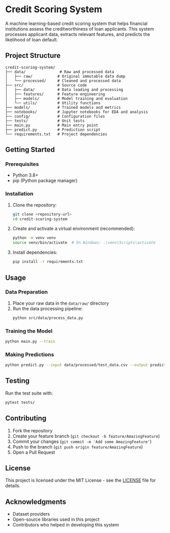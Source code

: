 # Credit Scoring System

A machine learning-based credit scoring system that helps financial institutions assess the creditworthiness of loan applicants. This system processes applicant data, extracts relevant features, and predicts the likelihood of loan default.

## Project Structure

```
credit-scoring-system/
├── data/               # Raw and processed data
│   ├── raw/           # Original immutable data dump
│   └── processed/     # Cleaned and processed data
├── src/               # Source code
│   ├── data/          # Data loading and processing
│   ├── features/      # Feature engineering
│   ├── models/        # Model training and evaluation
│   └── utils/         # Utility functions
├── models/            # Trained models and metrics
├── notebooks/         # Jupyter notebooks for EDA and analysis
├── config/            # Configuration files
├── tests/             # Unit tests
├── main.py            # Main entry point
├── predict.py         # Prediction script
└── requirements.txt   # Project dependencies
```

## Getting Started

### Prerequisites

- Python 3.8+
- pip (Python package manager)

### Installation

1. Clone the repository:
   ```bash
   git clone <repository-url>
   cd credit-scoring-system
   ```

2. Create and activate a virtual environment (recommended):
   ```bash
   python -m venv venv
   source venv/bin/activate  # On Windows: .\venv\Scripts\activate
   ```

3. Install dependencies:
   ```bash
   pip install -r requirements.txt
   ```

## Usage

### Data Preparation

1. Place your raw data in the `data/raw/` directory
2. Run the data processing pipeline:
   ```bash
   python src/data/process_data.py
   ```

### Training the Model

```bash
python main.py --train
```

### Making Predictions

```bash
python predict.py --input data/processed/test_data.csv --output predictions.csv
```

## Testing

Run the test suite with:
```bash
pytest tests/
```

## Contributing

1. Fork the repository
2. Create your feature branch (`git checkout -b feature/AmazingFeature`)
3. Commit your changes (`git commit -m 'Add some AmazingFeature'`)
4. Push to the branch (`git push origin feature/AmazingFeature`)
5. Open a Pull Request

## License

This project is licensed under the MIT License - see the [LICENSE](LICENSE) file for details.

## Acknowledgments

- Dataset providers
- Open-source libraries used in this project
- Contributors who helped in developing this system
